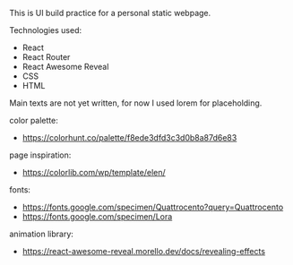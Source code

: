 This is UI build practice for a personal static webpage.

Technologies used:
- React
- React Router
- React Awesome Reveal
- CSS
- HTML

Main texts are not yet written, for now I used lorem for placeholding.

color palette:
- https://colorhunt.co/palette/f8ede3dfd3c3d0b8a87d6e83

page inspiration:
- https://colorlib.com/wp/template/elen/

fonts:
- https://fonts.google.com/specimen/Quattrocento?query=Quattrocento
- https://fonts.google.com/specimen/Lora

animation library:
- https://react-awesome-reveal.morello.dev/docs/revealing-effects